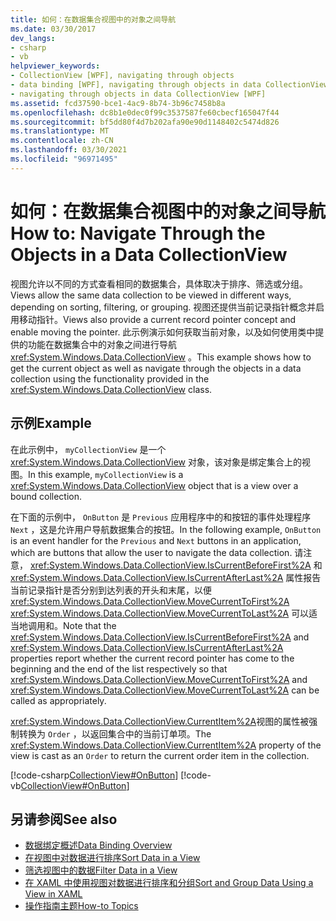 ```yaml
---
title: 如何：在数据集合视图中的对象之间导航
ms.date: 03/30/2017
dev_langs:
- csharp
- vb
helpviewer_keywords:
- CollectionView [WPF], navigating through objects
- data binding [WPF], navigating through objects in data CollectionView
- navigating through objects in data CollectionView [WPF]
ms.assetid: fcd37590-bce1-4ac9-8b74-3b96c7458b8a
ms.openlocfilehash: dc8b1e0dec0f99c3537587fe60cbecf165047f44
ms.sourcegitcommit: bf5dd80f4d7b202afa90e90d1148402c5474d826
ms.translationtype: MT
ms.contentlocale: zh-CN
ms.lasthandoff: 03/30/2021
ms.locfileid: "96971495"
---
```

# <a name="how-to-navigate-through-the-objects-in-a-data-collectionview"></a><span data-ttu-id="01bd4-102">如何：在数据集合视图中的对象之间导航</span><span class="sxs-lookup"><span data-stu-id="01bd4-102">How to: Navigate Through the Objects in a Data CollectionView</span></span>
<span data-ttu-id="01bd4-103">视图允许以不同的方式查看相同的数据集合，具体取决于排序、筛选或分组。</span><span class="sxs-lookup"><span data-stu-id="01bd4-103">Views allow the same data collection to be viewed in different ways, depending on sorting, filtering, or grouping.</span></span> <span data-ttu-id="01bd4-104">视图还提供当前记录指针概念并启用移动指针。</span><span class="sxs-lookup"><span data-stu-id="01bd4-104">Views also provide a current record pointer concept and enable moving the pointer.</span></span> <span data-ttu-id="01bd4-105">此示例演示如何获取当前对象，以及如何使用类中提供的功能在数据集合中的对象之间进行导航 <xref:System.Windows.Data.CollectionView> 。</span><span class="sxs-lookup"><span data-stu-id="01bd4-105">This example shows how to get the current object as well as navigate through the objects in a data collection using the functionality provided in the <xref:System.Windows.Data.CollectionView> class.</span></span>  
  
## <a name="example"></a><span data-ttu-id="01bd4-106">示例</span><span class="sxs-lookup"><span data-stu-id="01bd4-106">Example</span></span>  
 <span data-ttu-id="01bd4-107">在此示例中， `myCollectionView` 是一个 <xref:System.Windows.Data.CollectionView> 对象，该对象是绑定集合上的视图。</span><span class="sxs-lookup"><span data-stu-id="01bd4-107">In this example, `myCollectionView` is a <xref:System.Windows.Data.CollectionView> object that is a view over a bound collection.</span></span>  
  
 <span data-ttu-id="01bd4-108">在下面的示例中， `OnButton` 是 `Previous` 应用程序中的和按钮的事件处理程序 `Next` ，这是允许用户导航数据集合的按钮。</span><span class="sxs-lookup"><span data-stu-id="01bd4-108">In the following example, `OnButton` is an event handler for the `Previous` and `Next` buttons in an application, which are buttons that allow the user to navigate the data collection.</span></span> <span data-ttu-id="01bd4-109">请注意， <xref:System.Windows.Data.CollectionView.IsCurrentBeforeFirst%2A> 和 <xref:System.Windows.Data.CollectionView.IsCurrentAfterLast%2A> 属性报告当前记录指针是否分别到达列表的开头和末尾，以便 <xref:System.Windows.Data.CollectionView.MoveCurrentToFirst%2A> <xref:System.Windows.Data.CollectionView.MoveCurrentToLast%2A> 可以适当地调用和。</span><span class="sxs-lookup"><span data-stu-id="01bd4-109">Note that the <xref:System.Windows.Data.CollectionView.IsCurrentBeforeFirst%2A> and <xref:System.Windows.Data.CollectionView.IsCurrentAfterLast%2A> properties report whether the current record pointer has come to the beginning and the end of the list respectively so that <xref:System.Windows.Data.CollectionView.MoveCurrentToFirst%2A> and <xref:System.Windows.Data.CollectionView.MoveCurrentToLast%2A> can be called as appropriately.</span></span>  
  
 <span data-ttu-id="01bd4-110"><xref:System.Windows.Data.CollectionView.CurrentItem%2A>视图的属性被强制转换为 `Order` ，以返回集合中的当前订单项。</span><span class="sxs-lookup"><span data-stu-id="01bd4-110">The <xref:System.Windows.Data.CollectionView.CurrentItem%2A> property of the view is cast as an `Order` to return the current order item in the collection.</span></span>  
  
 [!code-csharp[CollectionView#OnButton](~/samples/snippets/csharp/VS_Snippets_Wpf/CollectionView/CSharp/Page1.xaml.cs#onbutton)]
 [!code-vb[CollectionView#OnButton](~/samples/snippets/visualbasic/VS_Snippets_Wpf/CollectionView/VisualBasic/Page1.xaml.vb#onbutton)]  
  
## <a name="see-also"></a><span data-ttu-id="01bd4-111">另请参阅</span><span class="sxs-lookup"><span data-stu-id="01bd4-111">See also</span></span>

- [<span data-ttu-id="01bd4-112">数据绑定概述</span><span class="sxs-lookup"><span data-stu-id="01bd4-112">Data Binding Overview</span></span>](/dotnet/desktop-wpf/data/data-binding-overview)
- [<span data-ttu-id="01bd4-113">在视图中对数据进行排序</span><span class="sxs-lookup"><span data-stu-id="01bd4-113">Sort Data in a View</span></span>](how-to-sort-data-in-a-view.md)
- [<span data-ttu-id="01bd4-114">筛选视图中的数据</span><span class="sxs-lookup"><span data-stu-id="01bd4-114">Filter Data in a View</span></span>](how-to-filter-data-in-a-view.md)
- [<span data-ttu-id="01bd4-115">在 XAML 中使用视图对数据进行排序和分组</span><span class="sxs-lookup"><span data-stu-id="01bd4-115">Sort and Group Data Using a View in XAML</span></span>](how-to-sort-and-group-data-using-a-view-in-xaml.md)
- [<span data-ttu-id="01bd4-116">操作指南主题</span><span class="sxs-lookup"><span data-stu-id="01bd4-116">How-to Topics</span></span>](data-binding-how-to-topics.md)
